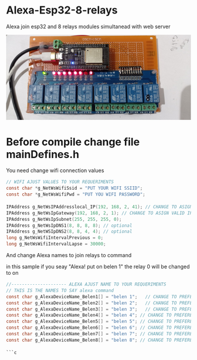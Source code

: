 # Alexa-Esp32-8-relays
Alexa join esp32 and 8 relays modules simultanead with web server 



![alt text](https://github.com/vniclos/Alexa-Esp32-8-relays/blob/main/images/hardware.jpg?raw=true)


# Before compile change file mainDefines.h 

You need change wifi connection values 
```c
// WIFI AJUST VALUES TO YOUR REQUERIMENTS
const char *g_NetWsWifiSsid = "PUT YOUR WIFI SSIID";
const char *g_NetWsWifiPwd = "PUT YOU WIFI PASSWORD";

IPAddress g_NetWsIPAddresslocal_IP(192, 168, 2, 41); // CHANGE TO ASIGN VALID IP FOR YOUR NETWORK
IPAddress g_NetWsIpGateway(192, 168, 2, 1); // CHANGE TO ASIGN VALID IP GATEWAY IN  YOUR NETWORK (your router)
IPAddress g_NetWsIpSubnet(255, 255, 255, 0);
IPAddress g_NetWsIpDNS1(8, 8, 8, 8); // optional
IPAddress g_NetWSIpDNS2(8, 8, 4, 4); // optional
long g_NetWsWifiIntervalPrevious = 0;
long g_NetWsWifiIntervalLapse = 30000;
```
 And change Alexa names to join relays to command
 
 in this sample if you seay "Alexa! put on belen 1" the relay 0 will be changed to on
```c
//--------------------- ALEXA AJUST NAME TO YOUR REQUERIMENTS
// THIS IS THE NAMES TO SAY alexa command
const char g_AlexaDeviceName_Belen1[] = "belen 1";   // CHANGE TO PREFERENCED NAME FOR RELAY  0
const char g_AlexaDeviceName_Belen2[] = "belen 2";   // CHANGE TO PREFERENCED NAME FOR RELAY  0
const char g_AlexaDeviceName_Belen3[] = "belen 3";   // CHANGE TO PREFERENCED NAME FOR RELAY  0
const char g_AlexaDeviceName_Belen4[] = "belen 4"; // CHANGE TO PREFERENCED NAME FOR RELAY  0
const char g_AlexaDeviceName_Belen5[] = "belen 5"; // CHANGE TO PREFERENCED NAME FOR RELAY  0
const char g_AlexaDeviceName_Belen6[] = "belen 6"; // CHANGE TO PREFERENCED NAME FOR RELAY  0
const char g_AlexaDeviceName_Belen7[] = "belen 7"; // CHANGE TO PREFERENCED NAME FOR RELAY  0JOIN TO RELAY 0
const char g_AlexaDeviceName_Belen8[] = "belen 8"; // CHANGE TO PREFERENCED NAME FOR RELAY  0

```c

